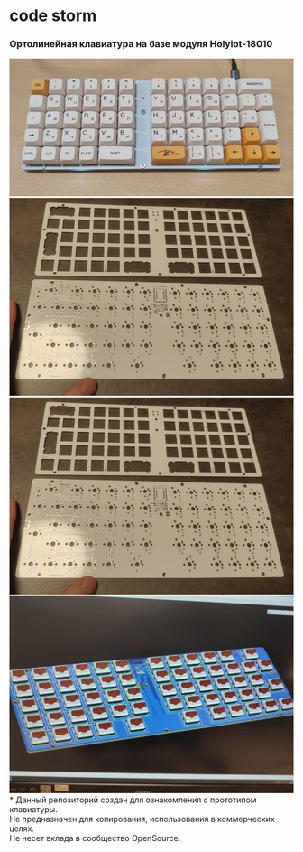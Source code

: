 # code storm

### Ортолинейная клавиатура на базе модуля Holyiot-18010  
 ![code-storm1](Image/1.jpg)
 ![code-storm2](Image/2.jpg)
 ![code-storm3](Image/2.jpg)
 ![code-storm4](Image/4.jpg)
*
Данный репозиторий создан для ознакомления с прототипом клавиатуры.  
Не предназначен для копирования, использования в коммерческих целях.  
Не несет вклада в сообщество OpenSource.  

